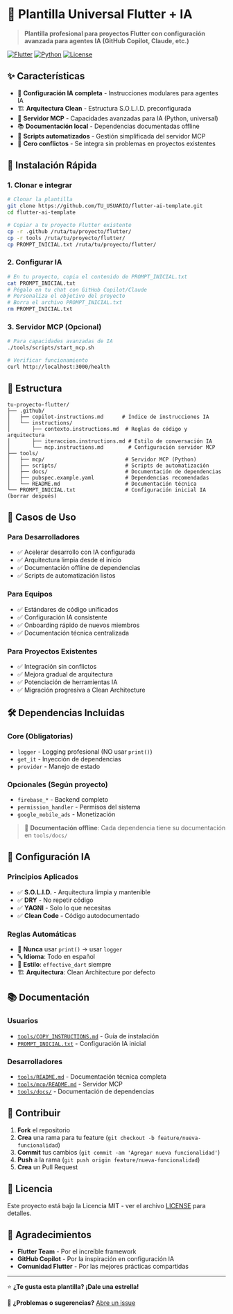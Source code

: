 # 🚀 Plantilla Universal Flutter + IA

> **Plantilla profesional para proyectos Flutter con configuración avanzada para agentes IA (GitHub Copilot, Claude, etc.)**

[![Flutter](https://img.shields.io/badge/Flutter-Framework-blue?logo=flutter)](https://flutter.dev/)
[![Python](https://img.shields.io/badge/Python-MCP%20Server-green?logo=python)](https://python.org/)
[![License](https://img.shields.io/badge/License-MIT-yellow.svg)](LICENSE)

## ✨ Características

- 🧠 **Configuración IA completa** - Instrucciones modulares para agentes IA
- 🏗️ **Arquitectura Clean** - Estructura S.O.L.I.D. preconfigurada  
- 🐍 **Servidor MCP** - Capacidades avanzadas para IA (Python, universal)
- 📚 **Documentación local** - Dependencias documentadas offline
- 🔧 **Scripts automatizados** - Gestión simplificada del servidor MCP
- 🎯 **Cero conflictos** - Se integra sin problemas en proyectos existentes

## 🚀 Instalación Rápida

### 1. Clonar e integrar
```bash
# Clonar la plantilla
git clone https://github.com/TU_USUARIO/flutter-ai-template.git
cd flutter-ai-template

# Copiar a tu proyecto Flutter existente
cp -r .github /ruta/tu/proyecto/flutter/
cp -r tools /ruta/tu/proyecto/flutter/
cp PROMPT_INICIAL.txt /ruta/tu/proyecto/flutter/
```

### 2. Configurar IA
```bash
# En tu proyecto, copia el contenido de PROMPT_INICIAL.txt
cat PROMPT_INICIAL.txt
# Pégalo en tu chat con GitHub Copilot/Claude
# Personaliza el objetivo del proyecto
# Borra el archivo PROMPT_INICIAL.txt
rm PROMPT_INICIAL.txt
```

### 3. Servidor MCP (Opcional)
```bash
# Para capacidades avanzadas de IA
./tools/scripts/start_mcp.sh

# Verificar funcionamiento
curl http://localhost:3000/health
```

## 📁 Estructura

```
tu-proyecto-flutter/
├── .github/
│   ├── copilot-instructions.md      # Índice de instrucciones IA
│   └── instructions/
│       ├── contexto.instructions.md  # Reglas de código y arquitectura
│       ├── iteraccion.instructions.md # Estilo de conversación IA
│       └── mcp.instructions.md        # Configuración servidor MCP
├── tools/
│   ├── mcp/                          # Servidor MCP (Python)
│   ├── scripts/                      # Scripts de automatización
│   ├── docs/                         # Documentación de dependencias
│   ├── pubspec.example.yaml          # Dependencias recomendadas
│   └── README.md                     # Documentación técnica
└── PROMPT_INICIAL.txt                # Configuración inicial IA (borrar después)
```

## 🎯 Casos de Uso

### Para Desarrolladores
- ✅ Acelerar desarrollo con IA configurada
- ✅ Arquitectura limpia desde el inicio
- ✅ Documentación offline de dependencias
- ✅ Scripts de automatización listos

### Para Equipos
- ✅ Estándares de código unificados
- ✅ Configuración IA consistente
- ✅ Onboarding rápido de nuevos miembros
- ✅ Documentación técnica centralizada

### Para Proyectos Existentes
- ✅ Integración sin conflictos
- ✅ Mejora gradual de arquitectura
- ✅ Potenciación de herramientas IA
- ✅ Migración progresiva a Clean Architecture

## 🛠️ Dependencias Incluidas

### Core (Obligatorias)
- `logger` - Logging profesional (NO usar `print()`)
- `get_it` - Inyección de dependencias
- `provider` - Manejo de estado

### Opcionales (Según proyecto)
- `firebase_*` - Backend completo
- `permission_handler` - Permisos del sistema
- `google_mobile_ads` - Monetización

> 📖 **Documentación offline**: Cada dependencia tiene su documentación en `tools/docs/`

## 🧠 Configuración IA

### Principios Aplicados
- ✅ **S.O.L.I.D.** - Arquitectura limpia y mantenible
- ✅ **DRY** - No repetir código
- ✅ **YAGNI** - Solo lo que necesitas
- ✅ **Clean Code** - Código autodocumentado

### Reglas Automáticas
- 🚫 **Nunca** usar `print()` → usar `logger`
- 🔤 **Idioma**: Todo en español
- 📝 **Estilo**: `effective_dart` siempre
- 🏗️ **Arquitectura**: Clean Architecture por defecto

## 📚 Documentación

### Usuarios
- [`tools/COPY_INSTRUCTIONS.md`](tools/COPY_INSTRUCTIONS.md) - Guía de instalación
- [`PROMPT_INICIAL.txt`](PROMPT_INICIAL.txt) - Configuración IA inicial

### Desarrolladores
- [`tools/README.md`](tools/README.md) - Documentación técnica completa
- [`tools/mcp/README.md`](tools/mcp/README.md) - Servidor MCP
- [`tools/docs/`](tools/docs/) - Documentación de dependencias

## 🤝 Contribuir

1. **Fork** el repositorio
2. **Crea** una rama para tu feature (`git checkout -b feature/nueva-funcionalidad`)
3. **Commit** tus cambios (`git commit -am 'Agregar nueva funcionalidad'`)
4. **Push** a la rama (`git push origin feature/nueva-funcionalidad`)
5. **Crea** un Pull Request

## 📄 Licencia

Este proyecto está bajo la Licencia MIT - ver el archivo [LICENSE](LICENSE) para detalles.

## 🙏 Agradecimientos

- **Flutter Team** - Por el increíble framework
- **GitHub Copilot** - Por la inspiración en configuración IA
- **Comunidad Flutter** - Por las mejores prácticas compartidas

---

⭐ **¿Te gusta esta plantilla? ¡Dale una estrella!**

📧 **¿Problemas o sugerencias?** [Abre un issue](https://github.com/TU_USUARIO/flutter-ai-template/issues)
